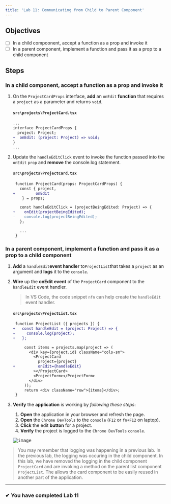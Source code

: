 ```yaml
---
title: 'Lab 11: Communicating from Child to Parent Component'
---
```


## Objectives

- [ ] In a child compoonent, accept a function as a prop and invoke it
- [ ] In a parent component, implement a function and pass it as a prop to a child component

## Steps

### In a child component, accept a function as a prop and invoke it

1. On the `ProjectCardProps` interface, **add** an `onEdit` **function** that requires a `project` as a parameter and returns `void`.

   #### `src\projects\ProjectCard.tsx`

   ```diff
   ...
   interface ProjectCardProps {
     project: Project;
   +  onEdit: (project: Project) => void;
   }
   ...
   ```

2. Update the `handleEditClick` event to invoke the function passed into the `onEdit` `prop` and **remove** the console.log statement.

   #### `src\projects\ProjectCard.tsx`

   ```diff
    function ProjectCard(props: ProjectCardProps) {
      const { project,
   +         onEdit
       } = props;

      const handleEditClick = (projectBeingEdited: Project) => {
   +    onEdit(projectBeingEdited);
   -    console.log(projectBeingEdited);
      };

      ...
    }
   ```

### In a parent component, implement a function and pass it as a prop to a child component

1. **Add** a `handleEdit`**event handler** to`ProjectList`that takes a `project` as an argument and **logs** it to the `console`.
2. **Wire** up the **onEdit** **event** of the `ProjectCard` component to the `handleEdit` event handler.

   > In VS Code, the code snippet `nfn` can help create the `handleEdit` event handler.

   #### `src\projects\ProjectList.tsx`

   ```diff
    function ProjectList ({ projects }) {
   +   const handleEdit = (project: Project) => {
   +     console.log(project);
   +   };

        const items = projects.map(project => (
          <div key={project.id} className="cols-sm">
            <ProjectCard
              project={project}
   +          onEdit={handleEdit}
            ></ProjectCard>
            <ProjectForm></ProjectForm>
          </div>
        ));
        return <div className="row">{items}</div>;
    }
   ```

3. **Verify** the **application** is working by _following these steps_:

   1. **Open** the application in your browser and refresh the page.
   2. **Open** the `Chrome DevTools` to the `console` (`F12` or `fn+F12` on laptop).
   3. **Click** the edit **button** for a project.
   4. **Verify** the project is logged to the `Chrome DevTools` `console`.

   <kbd>![image](https://user-images.githubusercontent.com/1474579/64900895-1d67ed00-d662-11e9-9bcc-f06b5e0218f9.png)</kbd>

> You may remember that logging was happening in a previous lab. In the previous lab, the logging was occuring in the child component. In this lab, we have removed the logging in the child component `ProjectCard` and are invoking a method on the parent list component `ProjectList`. The allows the card component to be easily reused in another part of the application.

---

### &#10004; You have completed Lab 11

